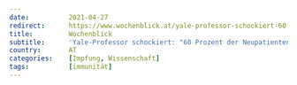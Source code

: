 ```yaml
---
date:          2021-04-27
redirect:      https://www.wochenblick.at/yale-professor-schockiert-60-prozent-der-neupatienten-sind-geimpfte/
title:         Wochenblick
subtitle:      'Yale-Professor schockiert: "60 Prozent der Neupatienten sind Geimpfte"'
country:       AT
categories:    [Impfung, Wissenschaft]
tags:          [immunität]
---
```


